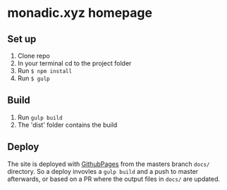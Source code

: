 # monadic.xyz homepage

## Set up

1. Clone repo
2. In your terminal cd to the project folder
3. Run `$ npm install`
4. Run `$ gulp`

## Build

1. Run `gulp build`
2. The 'dist' folder contains the build

## Deploy

The site is deployed with [GithubPages](https://pages.github.com/) from the
masters branch `docs/` directory. So a deploy invovles a `gulp build` and a push
to master afterwards, or based on a PR where the output files in `docs/` are
updated.
